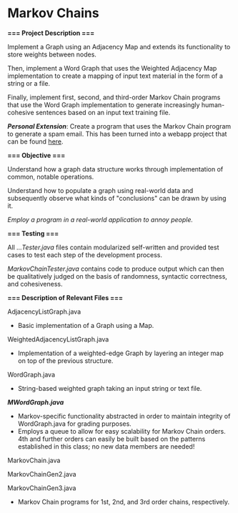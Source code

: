 # Markov Chains

**=== Project Description ===**

Implement a Graph using an Adjacency Map and extends its functionality to store weights between nodes.

Then, implement a Word Graph that uses the Weighted Adjacency Map implementation to create a mapping of input text material in the form of a string or a file.

Finally, implement first, second, and third-order Markov Chain programs that use the Word Graph implementation to generate increasingly human-cohesive sentences based on an input text training file.

***Personal Extension***: Create a program that uses the Markov Chain program to generate a spam email. This has been turned into a webapp project that can be found [here](https://github.com/jphui/Spam-Email-Generator).

**=== Objective ===**

Understand how a graph data structure works through implementation of common, notable operations.

Understand how to populate a graph using real-world data and subsequently observe what kinds of "conclusions" can be drawn by using it.

*Employ a program in a real-world application to annoy people.*

**=== Testing ===**

All *...Tester.java* files contain modularized self-written and provided test cases to test each step of the development process.

*MarkovChainTester.java* contains code to produce output which can then be qualitatively judged on the basis of randomness, syntactic correctness, and cohesiveness.

**=== Description of Relevant Files ===**

AdjacencyListGraph.java

- Basic implementation of a Graph using a Map.

WeightedAdjacencyListGraph.java

- Implementation of a weighted-edge Graph by layering an integer map on top of the previous structure.

WordGraph.java

- String-based weighted graph taking an input string or text file.

***MWordGraph.java***

- Markov-specific functionality abstracted in order to maintain integrity of WordGraph.java for grading purposes.
- Employs a queue to allow for easy scalability for Markov Chain orders. 4th and further orders can easily be built based on the patterns established in this class; no new data members are needed!

MarkovChain.java

MarkovChainGen2.java

MarkovChainGen3.java

- Markov Chain programs for 1st, 2nd, and 3rd order chains, respectively.
